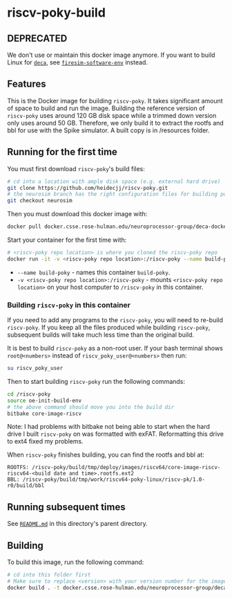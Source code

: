 # riscv-poky-build

## DEPRECATED
We don't use or maintain this docker image anymore. If you want to build Linux for [`deca`](https://ada.csse.rose-hulman.edu/neuroprocessor-group/deca), see [`firesim-software-env`](../firesim-software-env/) instead.

## Features
This is the Docker image for building `riscv-poky`.
It takes significant amount of space to build and run the image. Building the
reference version of `riscv-poky` uses around 120 GB disk space while a trimmed
down version only uses around 50 GB. Therefore, we only build it
to extract the rootfs and bbl for use with the Spike simulator.
A built copy is in /resources folder.

## Running for the first time
You must first download `riscv-poky`'s build files:
```bash
# cd into a location with ample disk space (e.g. external hard drive)
git clone https://github.com/heidecjj/riscv-poky.git
# the neurosim branch has the right configuration files for building poky for this project
git checkout neurosim
```
Then you must download this docker image with:
```bash
docker pull docker.csse.rose-hulman.edu/neuroprocessor-group/deca-docker/riscv-poky-build
```
Start your container for the first time with:
```bash
# <riscv-poky repo location> is where you cloned the riscv-poky repo
docker run -it -v <riscv-poky repo location>:/riscv-poky --name build-poky docker.csse.rose-hulman.edu/neuroprocessor-group/deca-docker/riscv-poky-build:latest bash
```
* `--name build-poky` - names this container `build-poky`.
* `-v <riscv-poky repo location>:/riscv-poky` - mounts `<riscv-poky repo location>` on your host computer to `/riscv-poky` in this container.

### Building `riscv-poky` in this container
If you need to add any programs to the `riscv-poky`, you will need to re-build
`riscv-poky`. If you keep all the files produced while building `riscv-poky`,
subsequent builds will take much less time than the original build.

It is best to build `riscv-poky` as a non-root user. If your bash terminal shows `root@<numbers>` instead of `riscv_poky_user@<numbers>` then run:
```bash
su riscv_poky_user
```
Then to start building `riscv-poky` run the following commands:
```bash
cd /riscv-poky
source oe-init-build-env
# the above command should move you into the build dir
bitbake core-image-riscv
```
Note: I had problems with bitbake not being able to start when the hard drive I built
`riscv-poky` on was formatted with exFAT. Reformatting this drive to ext4 fixed my problems.

When `riscv-poky` finishes building, you can find the rootfs and bbl at:
```
ROOTFS: /riscv-poky/build/tmp/deploy/images/riscv64/core-image-riscv-riscv64-<build date and time>.rootfs.ext2
BBL: /riscv-poky/build/tmp/work/riscv64-poky-linux/riscv-pk/1.0-r0/build/bbl
```

## Running subsequent times
See [`README.md`](../README.md#running-containers-subsequent-times) in this directory's parent directory.

## Building
To build this image, run the following command:
```bash
# cd into this folder first
# Make sure to replace <version> with your version number for the image you're building
docker build . -t docker.csse.rose-hulman.edu/neuroprocessor-group/deca-docker/riscv-poky-build:<version>
```
